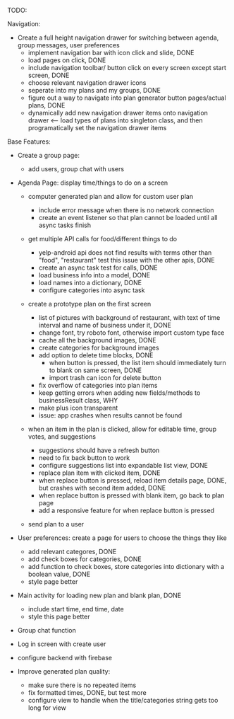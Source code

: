 TODO:

Navigation:
- Create a full height navigation drawer for switching between agenda, group messages, user preferences
    - implement navigation bar with icon click and slide, DONE
    - load pages on click, DONE
    - include navigation toolbar/ button click on every screen except start screen, DONE
    - choose relevant navigation drawer icons
    - seperate into my plans and my groups, DONE 
    - figure out a way to navigate into plan generator button pages/actual plans, DONE
    - dynamically add new navigation drawer items onto navigation drawer <-- load types of plans into 
        singleton class, and then programatically set the navigation drawer items 

Base Features:

- Create a group page:
    - add users, group chat with users

- Agenda Page: display time/things to do on a screen

    - computer generated plan and allow for custom user plan
        - include error message when there is no network connection
        - create an event listener so that plan cannot be loaded until all async tasks finish

    - get multiple API calls for food/different things to do
        - yelp-android api does not find results with terms other than "food", "restaurant"
            test this issue with the other apis, DONE
        - create an async task test for calls, DONE
        - load business info into a model, DONE
        - load names into a dictionary, DONE
        - configure categories into async task

    - create a prototype plan on the first screen
        - list of pictures with background of restaurant, with text of time interval
            and name of business under it, DONE
        - change font, try roboto font, otherwise import custom type face
        - cache all the background images, DONE
        - create categories for background images
        - add option to delete time blocks, DONE
            - when button is pressed, the list item should immediately turn to blank on same screen, DONE
            - import trash can icon for delete button
        - fix overflow of categories into plan items
        - keep getting errors when adding new fields/methods to businessResult class, WHY
        - make plus icon transparent 
        - issue: app crashes when results cannot be found
       


    - when an item in the plan is clicked, allow for editable time, group votes, and suggestions
        - suggestions should have a refresh button
        - need to fix back button to work
        - configure suggestions list into expandable list view, DONE
        - replace plan item with clicked item, DONE
        - when replace button is pressed, reload item details page, DONE, but crashes with second item added, DONE 
        - when replace button is pressed with blank item, go back to plan page
        - add a responsive feature for when replace button is pressed
        
     
    - send plan to a user

- User preferences: create a page for users to choose the things they like
    - add relevant categores, DONE
    - add check boxes for categories, DONE
    - add function to check boxes, store categories into dictionary with a boolean value, DONE
    - style page better
    
- Main activity for loading new plan and blank plan, DONE
    - include start time, end time, date
    - style this page better


- Group chat function
- Log in screen with create user 
- configure backend with firebase

- Improve generated plan quality:
    - make sure there is no repeated items
    - fix formatted times, DONE, but test more
    - configure view to handle when the title/categories string gets too long for view 


